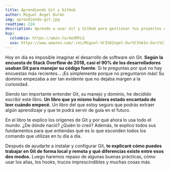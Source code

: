 ```yaml
---
title: Aprendiendo Git y GitHub
author: Miguel Ángel Durán
img: aprendiendo-git.jpg
readtime: 224
description: Aprende a usar Git y GitHub para gestionar tus proyectos de código.
buy:
  colombia: https://amzn.to/4e3MYLG
  usa: https://www.amazon.com/-/es/Miguel-%C3%81ngel-Dur%C3%A1n-Garc%C3%ADa/dp/B0D2LPMG6F
---
```


Hoy en día es imposible imaginar el desarrollo de software sin Git. **Según la encuesta de Stack Overflow de 2018, casi el 90% de los desarrolladores usaban Git para manejar su código fuente**. Si te preguntas por qué no hay encuestas más recientes... ¡Es simplemente porque no preguntaron más! Su dominio empezaba a ser tan evidente que no dejaba margen a la curiosidad.

Siendo tan importante entender Git, su manejo y dominio, he decidido escribir este libro. **Un libro que yo mismo hubiera estado encantado de leer cuándo empecé.** Un libro del que estoy seguro que podrás extraer algún aprendizaje y que te podrá servir de guía en el futuro.

En el libro te explico los orígenes de Git y por qué ahora lo usa todo el mundo. ¿De dónde nació? ¿Quién lo creó? Además, te explico todos sus fundamentos para que entiendas qué es lo que esconden todos los comando que utilizas en tu día a día.

Después de ayudarte a instalar y configurar Git, **te explicaré cómo puedes trabajar en Git de forma local y remota y qué diferencias existe entre esos dos modos.** Luego haremos repaso de algunas buenas prácticas, cómo usar los alias, los hooks, trucos imprescindibles y muchas cosas más.